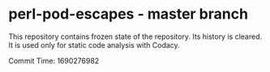 # perl-pod-escapes - master branch

This repository contains frozen state of the repository.
Its history is cleared. It is used only for static code
analysis with Codacy.

Commit Time: 1690276982